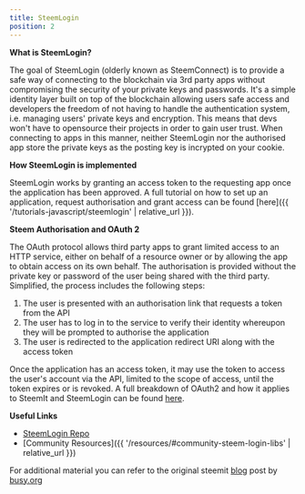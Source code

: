 ```yaml
---
title: SteemLogin
position: 2
---
```


**What is SteemLogin?**

The goal of SteemLogin (olderly known as SteemConnect) is to provide a safe way of connecting to the blockchain via 3rd party apps without compromising the security of your private keys and passwords. It's a simple identity layer built on top of the blockchain allowing users safe access and developers the freedom of not having to handle the authentication system, i.e. managing users' private keys and encryption. This means that devs won't have to opensource their projects in order to gain user trust. When connecting to apps in this manner, neither SteemLogin nor the authorised app store the private keys as the posting key is incrypted on your cookie.


**How SteemLogin is implemented**

SteemLogin works by granting an access token to the requesting app once the application has been approved.
A full tutorial on how to set up an application, request authorisation and grant access can be found [here]({{ '/tutorials-javascript/steemlogin' | relative_url }}).

**Steem Authorisation and OAuth 2**

The OAuth protocol allows third party apps to grant limited access to an HTTP service, either on behalf of a resource owner or by allowing the app to obtain access on its own behalf. The authorisation is provided without the private key or password of the user being shared with the third party.
Simplified, the process includes the following steps:

1.  The user is presented with an authorisation link that requests a token from the API
2.  The user has to log in to the service to verify their identity whereupon they will be prompted to authorise the application
3.  The user is redirected to the application redirect URI along with the access token

Once the application has an access token, it may use the token to access the user's account via the API, limited to the scope of access, until the token expires or is revoked.
A full breakdown of OAuth2 and how it applies to SteemIt and SteemLogin can be found [here](https://github.com/steemit/steemlogin/wiki/OAuth-2#code-authorization-flow).

**Useful Links**

*   [SteemLogin Repo](https://github.com/futureshockco/steemlogin.js)
*   [Community Resources]({{ '/resources/#community-steem-login-libs' | relative_url }})


For additional material you can refer to the original steemit [blog](https://steemit.com/steemconnect/@busy.org/introducing-steemconnect-by-busy-identity-authentication-authorization-for-steem-blockchain-s-apps) post by [busy.org](https://steemit.com/@busy.org)
